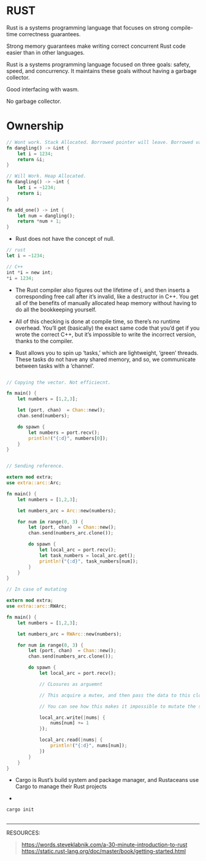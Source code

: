 # RUST

Rust is a systems programming language that focuses on strong compile-time correctness guarantees.

Strong memory guarantees make writing correct concurrent Rust code easier than in other languages.

Rust is a systems programming language focused on three goals: safety, speed, and concurrency. It maintains these goals without having a garbage collector.

Good interfacing with wasm.

No garbage collector.

# Ownership

``` rust
// Wont work. Stack Allocated. Borrowed pointer will leave. Borrowed value will not.
fn dangling() -> &int {
    let i = 1234;
    return &i;
}

// Will Work. Heap Allocated.
fn dangling() -> ~int {
    let i = ~1234;
    return i;
}

fn add_one() -> int {
    let num = dangling();
    return *num + 1;
}
```

- Rust does not have the concept of null.

```rust
// rust
let i = ~1234;

// C++
int *i = new int;
*i = 1234;
```

- The Rust compiler also figures out the lifetime of i, and then inserts a corresponding free call after it’s invalid, like a destructor in C++. You get all of the benefits of manually allocated heap memory without having to do all the bookkeeping yourself.

- All of this checking is done at compile time, so there’s no runtime overhead. You’ll get (basically) the exact same code that you’d get if you wrote the correct C++, but it’s impossible to write the incorrect version, thanks to the compiler.


- Rust allows you to spin up ‘tasks,’ which are lightweight, ‘green’ threads. These tasks do not have any shared memory, and so, we communicate between tasks with a ‘channel’.

```rust

// Copying the vector. Not efficiecnt.

fn main() {
    let numbers = [1,2,3];

    let (port, chan)  = Chan::new();
    chan.send(numbers);

    do spawn {
        let numbers = port.recv();
        println!("{:d}", numbers[0]);
    }
}


// Sending reference.

extern mod extra;
use extra::arc::Arc;

fn main() {
    let numbers = [1,2,3];

    let numbers_arc = Arc::new(numbers);

    for num in range(0, 3) {
        let (port, chan)  = Chan::new();
        chan.send(numbers_arc.clone());

        do spawn {
            let local_arc = port.recv();
            let task_numbers = local_arc.get();
            println!("{:d}", task_numbers[num]);
        }
    }
}

// In case of mutating

extern mod extra;
use extra::arc::RWArc;

fn main() {
    let numbers = [1,2,3];

    let numbers_arc = RWArc::new(numbers);

    for num in range(0, 3) {
        let (port, chan)  = Chan::new();
        chan.send(numbers_arc.clone());

        do spawn {
            let local_arc = port.recv();

            // CLosures as arguemnt

            // This acquire a mutex, and then pass the data to this closure. After the closure does its thing, the mutex is released

            // You can see how this makes it impossible to mutate the state without remembering to aquire the lock. We gain the efficiency of shared mutable state, while retaining the safety of disallowing shared mutable state.

            local_arc.write(|nums| {
                nums[num] += 1
            });

            local_arc.read(|nums| {
                println!("{:d}", nums[num]);
            })
        }
    }
}

```

- Cargo is Rust’s build system and package manager, and Rustaceans use Cargo to manage their Rust projects

- 



```bash
cargo init
 
```


--- 
RESOURCES: 
> https://words.steveklabnik.com/a-30-minute-introduction-to-rust
> https://static.rust-lang.org/doc/master/book/getting-started.html